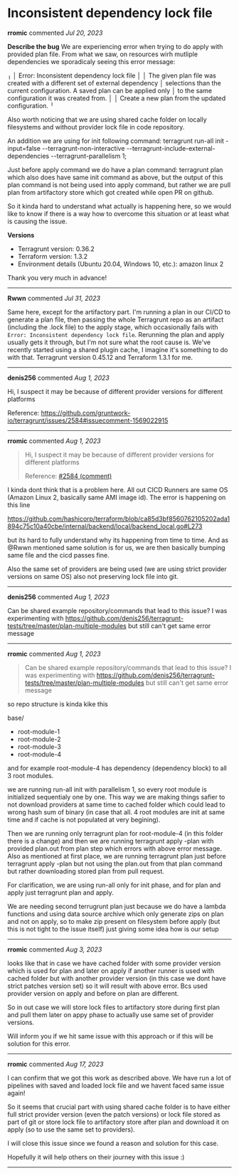 # Inconsistent dependency lock file

**rromic** commented *Jul 20, 2023*

**Describe the bug**
We are experiencing error when trying to do apply with provided plan file. 
From what we saw, on resources wirh mutliple dependencies we sporadicaly seeing this error message:

╷
│ Error: Inconsistent dependency lock file
│ 
│ The given plan file was created with a different set of external dependency
│ selections than the current configuration. A saved plan can be applied only
│ to the same configuration it was created from.
│ 
│ Create a new plan from the updated configuration.
╵

Also worth noticing that we are using shared cache folder on locally filesystems and without provider lock file in code repository.

An addition we are using for init following command:
	terragrunt run-all init -input=false --terragrunt-non-interactive --terragrunt-include-external-dependencies --terragrunt-parallelism 1;

Just before apply command we do have a plan command:
terragrunt plan which also does have same init command as above, but the output of this plan command is not being used into apply command, but rather we are pull plan from artifactory store 
which got created while open PR on github.


So it kinda hard to understand what actually is happening here, so we would like to know if there is a way how to overcome this situation or at least what is causing the issue.


**Versions**
- Terragrunt version: 0.36.2
- Terraform version: 1.3.2
- Environment details (Ubuntu 20.04, Windows 10, etc.): amazon linux 2

Thank you very much in advance!
<br />
***


**Rwwn** commented *Jul 31, 2023*

Same here, except for the artifactory part. I'm running a plan in our CI/CD to generate a plan file, then passing the whole Terragrunt repo as an artifact (including the .lock file) to the apply stage, which occasionally fails with `Error: Inconsistent dependency lock file`. Rerunning the plan and apply usually gets it through, but I'm not sure what the root cause is. We've recently started using a shared plugin cache, I imagine it's something to do with that.
Terragrunt version 0.45.12 and Terraform 1.3.1 for me.
***

**denis256** commented *Aug 1, 2023*

Hi,
I suspect it may be because of different provider versions for different platforms

Reference:
https://github.com/gruntwork-io/terragrunt/issues/2584#issuecomment-1569022915
***

**rromic** commented *Aug 1, 2023*

> Hi, I suspect it may be because of different provider versions for different platforms
> 
> Reference: [#2584 (comment)](https://github.com/gruntwork-io/terragrunt/issues/2584#issuecomment-1569022915)

I kinda dont think that is a problem here. All out CICD Runners are same OS (Amazon Linux 2, basically same AMI image id).
The error is happening on this line

https://github.com/hashicorp/terraform/blob/ca85d3bf8560762105202ada1894c75c10a40cbe/internal/backend/local/backend_local.go#L273

but its hard to fully understand why its happening from time to time. 
And as @Rwwn mentioned same solution is for us, we are then basically bumping same file and the cicd passes fine.

Also the same set of providers are being used (we are using strict provider versions on same OS) also not preserving lock file into git. 



***

**denis256** commented *Aug 1, 2023*

Can be shared example repository/commands that lead to this issue?
I was experimenting with https://github.com/denis256/terragrunt-tests/tree/master/plan-multiple-modules but still can't get same error message
***

**rromic** commented *Aug 1, 2023*

> Can be shared example repository/commands that lead to this issue?
> I was experimenting with https://github.com/denis256/terragrunt-tests/tree/master/plan-multiple-modules but still can't get same error message

so repo structure is kinda kike this

base/
  - root-module-1
  - root-module-2
  - root-module-3
  - root-module-4

and for example root-module-4 has dependency (dependency block) to all 3 root modules.

we are running run-all init with parallelism 1, so every root module is initialized sequentialy one by one. This way we are making things safier to not download providers at same time to cached folder which could lead to wrong hash sum of binary (in case that all. 4 root modules are init at same time and if cache is not populated at very begining).

Then we are running only terragrunt plan for root-module-4 (in this folder there is a change) and then we are running terragrunt apply -plan with provided plan.out from plan step which errors with above error message.
Also as mentioned at first place, we are running terragrunt plan just before terragrunt apply -plan but not using the plan.out from that plan command but rather downloading stored plan from pull request.

For clarification, we are using run-all only for init phase, and for plan and apply just terragrunt plan and apply.

We are needing second terrugrunt plan just because we do have a lambda functions and using data source archive which only generate zips on plan and not on apply, so to make zip present on filesystem before apply (but this is not tight to the issue itself) just giving some idea how is our setup
***

**rromic** commented *Aug 3, 2023*

looks like that in case we have cached folder with some provider version which is used for plan and later on apply if another runner is used with cached folder but with another provider version (in this case we dont have strict patches version set) so it will result with above error. Bcs used provider version on apply and before on plan are different.

So in out case we will store lock files to artifactory store during first plan and pull them later on appy phase to actually use same set of provider versions.

Will inform you if we hit same issue with this approach or if this will be solution for this error.
***

**rromic** commented *Aug 17, 2023*

I can confirm that we got this work as described above.
We have run a lot of pipelines with saved and loaded lock file and we havent faced same issue again!

So it seems that crucial part with using shared cache folder is to have either full strict provider version (even the patch versions) or lock file stored as part of git or store lock file to artifactory store after plan and download it on apply (so to use the same set to providers).

I will close this issue since we found a reason and solution for this case.

Hopefully it will help others on their journey with this issue :)

 
***

